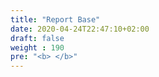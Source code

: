 ```yaml
---
title: "Report Base"
date: 2020-04-24T22:47:10+02:00
draft: false
weight : 190
pre: "<b> </b>"
---
```

